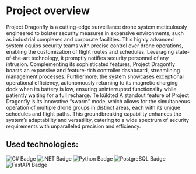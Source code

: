 # Project overview

Project Dragonfly is a cutting-edge surveillance drone system meticulously engineered to bolster security measures in expansive environments, such as industrial complexes and corporate facilities. This highly advanced system equips security teams with precise control over drone operations, enabling the customization of flight routes and schedules. Leveraging state-of-the-art technology, it promptly notifies security personnel of any intrusion. Complementing its sophisticated features, Project Dragonfly boasts an expansive and feature-rich controller dashboard, streamlining management processes. Furthermore, the system showcases exceptional operational efficiency, autonomously returning to its magnetic charging dock when its battery is low, ensuring uninterrupted functionality while patiently waiting for a full recharge.
Te küldted
A standout feature of Project Dragonfly is its innovative “swarm” mode, which allows for the simultaneous operation of multiple drone groups in distinct areas, each with its unique schedules and flight paths. This groundbreaking capability enhances the system’s adaptability and versatility, catering to a wide spectrum of security requirements with unparalleled precision and efficiency.

## Used technologies:
![C# Badge](https://img.shields.io/badge/C%23-512BD4?logo=csharp&logoColor=fff&style=flat-square) ![.NET Badge](https://img.shields.io/badge/.NET-512BD4?logo=dotnet&logoColor=fff&style=flat-square) ![Python Badge](https://img.shields.io/badge/Python-3776AB?logo=python&logoColor=fff&style=flat-square)  ![PostgreSQL Badge](https://img.shields.io/badge/PostgreSQL-4169E1?logo=postgresql&logoColor=fff&style=flat-square) ![FastAPI Badge](https://img.shields.io/badge/FastAPI-009688?logo=fastapi&logoColor=fff&style=flat-square) 
